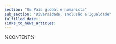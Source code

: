 ```yaml
---
section: "Um País global e humanista"
sub_section: "Diversidade, Inclusão e Igualdade"
fulfilled_date:
links_to_news_articles:
---
```


%CONTENT%